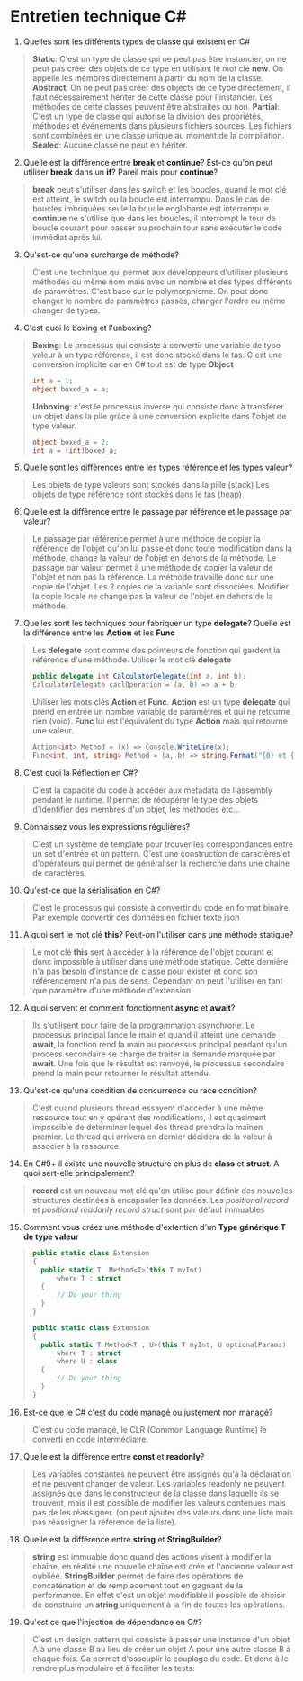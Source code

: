 # Entretien technique C\#

1. Quelles sont les différents types de classe qui existent en C\#

> **Static**: C'est un type de classe qui ne peut pas être instancier, on ne peut pas créer des objets de ce type en utilisant le mot clé **new**. On appelle les membres directement à partir du nom de la classe.
> **Abstract**: On ne peut pas créer des objects de ce type directement, il faut nécessairement hériter de cette classe pour l'instancier. Les méthodes de cette classes peuvent être abstraites ou non.
> **Partial**: C'est un type de classe qui autorise la division des propriétés, méthodes et événements dans plusieurs fichiers sources. Les fichiers sont combinées en une classe unique au moment de la compilation.
> **Sealed**: Aucune classe ne peut en hériter.

2. Quelle est la différence entre **break** et **continue**? Est-ce qu'on peut utiliser **break** dans un **if**? Pareil mais pour **continue**?

> **break** peut s'utiliser dans les switch et les boucles, quand le mot clé est atteint, le switch ou la boucle est interrompu. Dans le cas de boucles imbriquées seule la boucle englobante est interrompue.
> **continue** ne s'utilise que dans les boucles, il interrompt le tour de boucle courant pour passer au prochain tour sans exécuter le code immédiat après lui.

3. Qu'est-ce qu'une surcharge de méthode?

> C'est une technique qui permet aux développeurs d'utiliser plusieurs méthodes du même nom mais avec un nombre et des types différents de paramètres. C'est basé sur le polymorphisme. On peut donc changer le nombre de paramètres passés, changer l'ordre ou même changer de types.

4. C'est quoi le boxing et l'unboxing?

> **Boxing**: Le processus qui consiste à convertir une variable de type valeur à un type référence, il est donc stocké dans le tas. C'est une conversion implicite car en C# tout est de type **Object**
>
> ```csharp
> int a = 1;
> object boxed_a = a;
> ```
> **Unboxing**: c'est le processus inverse qui consiste donc à transférer un objet dans la pile grâce à une conversion explicite dans l'objet de type valeur.
>
> ```csharp
> object boxed_a = 2;
> int a = (int)boxed_a;
> ```

5. Quelle sont les différences entre les types référence et les types valeur?

> Les objets de type valeurs sont stockés dans la pille (stack)
> Les objets de type référence sont stockés dans le tas (heap)

6. Quelle est la différence entre le passage par référence et le passage par valeur?

> Le passage par référence permet à une méthode de copier la référence de l'objet qu'on lui passe et donc toute modification dans la méthode, change la valeur de l'objet en dehors de la méthode.
> Le passage par valeur permet à une méthode de copier la valeur de l'objet et non pas la référence. La méthode travaille donc sur une copie de l'objet. Les 2 copies de la variable sont dissociées. Modifier la copie locale ne change pas la valeur de l'objet en dehors de la méthode.

7. Quelles sont les techniques pour fabriquer un type **delegate**? Quelle est la différence entre les **Action** et les **Func**

> Les **delegate** sont comme des pointeurs de fonction qui gardent la référence d'une méthode.
> Utiliser le mot clé **delegate**
>
> ```csharp
> public delegate int CalculatorDelegate(int a, int b);
> CalculatorDelegate caclOperation = (a, b) => a + b;
> ```
>
> Utiliser les mots clés **Action** et **Func**. **Action** est un type **delegate** qui prend en entrée un nombre variable de paramètres et qui ne retourne rien (void). **Func** lui est l'équivalent du type **Action** mais qui retourne une valeur.
>
> ```csharp
> Action<int> Method = (x) => Console.WriteLine(x);
> Func<int, int, string> Method = (a, b) => string.Format("{0} et {1} sont des entiers", a, b);
> ```

8. C'est quoi la Réflection en C\#?

> C'est la capacité du code à accéder aux metadata de l'assembly pendant le runtime. Il permet de récupérer le type des objets d'identifier des membres d'un objet, les méthodes etc...

9. Connaissez vous les expressions régulières?

> C'est un système de template pour trouver les correspondances entre un set d'entrée et un pattern. C'est une construction de caractères et d'opérateurs qui permet de généraliser la recherche dans une chaine de caractères.

10. Qu'est-ce que la sérialisation en C\#?

> C'est le processus qui consiste à convertir du code en format binaire. Par exemple convertir des données en fichier texte json

11. A quoi sert le mot clé **this**? Peut-on l'utiliser dans une méthode statique?

> Le mot clé **this** sert à accéder à la référence de l'objet courant et donc impossible à utiliser dans une méthode statique. Cette dernière n'a pas besoin d'instance de classe pour exister et donc son référencement n'a pas de sens. Cependant on peut l'utiliser en tant que paramètre d'une méthode d'extension

12. A quoi servent et comment fonctionnent **async** et **await**?

> Ils s'utilisent pour faire de la programmation asynchrone. Le processus principal lance le main et quand il atteint une demande **await**, la fonction rend la main au processus principal pendant qu'un process secondaire se charge de traiter la demande marquée par **await**. Une fois que le résultat est renvoyé, le processus secondaire prend la main pour retourner le résultat attendu.

13. Qu'est-ce qu'une condition de concurrence ou race condition?

> C'est quand plusieurs thread essayent d'accéder à une même ressource tout en y opérant des modifications, il est quasiment impossible de déterminer lequel des thread prendra la mainen premier. Le thread qui arrivera en dernier décidera de la valeur à associer à la ressource.

14. En C\#9+ il existe une nouvelle structure en plus de **class** et **struct**. A quoi sert-elle principalement?

> **record** est un nouveau mot clé qu'on utilise pour définir des nouvelles structures destinées à encapsuler les données.
> Les *positional record* et *positional readonly record struct* sont par défaut immuables

15. Comment vous créez une méthode d'extention d'un **Type générique T de type valeur**

> ```csharp
> public static class Extension
> {
>   public static T  Method<T>(this T myInt) 
>       where T : struct
>   {
>       // Do your thing
>   }
> }
> ```
>
> ```csharp
> public static class Extension
> {
>   public static T Method<T , U>(this T myInt, U optionalParams) 
>       where T : struct
>       where U : class
>   {
>       // Do your thing
>   }
> }
> ```

16. Est-ce que le C# c'est du code managé ou justement non managé?

> C'est du code managé, le CLR (Common Language Runtime) le converti en code intermédiaire.

17. Quelle est la différence entre **const** et **readonly**?

> Les variables constantes ne peuvent être assignés qu'à la déclaration et ne peuvent changer de valeur.
> Les variables readonly ne peuvent assignés que dans le constructeur de la classe dans laquelle ils se trouvent, mais il est possible de modifier les valeurs contenues mais pas de les réassigner. (on peut ajouter des valeurs dans une liste mais pas réassigner la référence de la liste).

18. Quelle est la différence entre **string** et **StringBuilder**?

> **string** est immuable donc quand des actions visent à modifier la chaîne, en réalité une nouvelle chaîne est crée et l'ancienne valeur est oubliée.
> **StringBuilder** permet de faire des opérations de concaténation et de remplacement tout en gagnant de la performance. En effet c'est un objet modifiable il possible de choisir de construire un **string** uniquement à la fin de toutes les opérations.

19. Qu'est ce que l'injection de dépendance en C\#?

> C'est un design pattern qui consiste à passer une instance d'un objet A à une classe B au lieu de créer un objet A pour une autre classe B à chaque fois. Ca permet d'assouplir le couplage du code. Et donc à le rendre plus modulaire et à faciliter les tests.